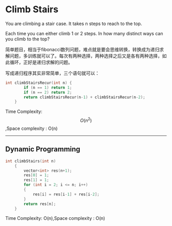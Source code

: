 # Climb Stairs

You are climbing a stair case. It takes n steps to reach to the top.

Each time you can either climb 1 or 2 steps. In how many distinct ways can you climb to the top?

简单题目，相当于fibonacci数列问题，难点就是要会思维转换，转换成为递归求解问题，多训练就可以了。每次有两种选择，两种选择之后又是各有两种选择，如此循环，正好是递归求解的问题。

写成递归程序其实非常简单，三个语句就可以：
```c
int climbStairsRecur(int n) {  
        if (n == 1) return 1;  
        if (n == 2) return 2;  
        return climbStairsRecur(n-1) + climbStairsRecur(n-2);  
    }  
```

Time Complexity: $$O(n^2)$$,Space complexity : O(n)

---
## Dynamic Programming

```cpp
int climbStairs(int n)  
    {  
        vector<int> res(n+1);  
        res[0] = 1;  
        res[1] = 1;  
        for (int i = 2; i <= n; i++)  
        {  
            res[i] = res[i-1] + res[i-2];  
        }  
        return res[n];  
    }  
```
Time Complexity: O(n),Space complexity : O(n)

